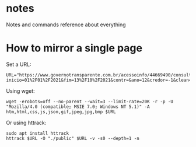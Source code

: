 # notes
Notes and commands reference about everything

# How to mirror a single page
Set a URL:
```
URL="https://www.governotransparente.com.br/acessoinfo/44669490/consultarcontratoaditivo?inicio=01%2F01%2F2021&fim=13%2F10%2F2021&contr=&ano=12&credor=-1&clean=false&datainfo=MTIwMjExMDEzMTExMVBQUA%3D%3D"
```
Using wget:
```
wget -erobots=off --no-parent --wait=3 --limit-rate=20K -r -p -U "Mozilla/4.0 (compatible; MSIE 7.0; Windows NT 5.1)" -A htm,html,css,js,json,gif,jpeg,jpg,bmp $URL
```
Or using httrack:
```
sudo apt install httrack
httrack $URL -O "./public" $URL -v -s0 --depth=1 -n
```
